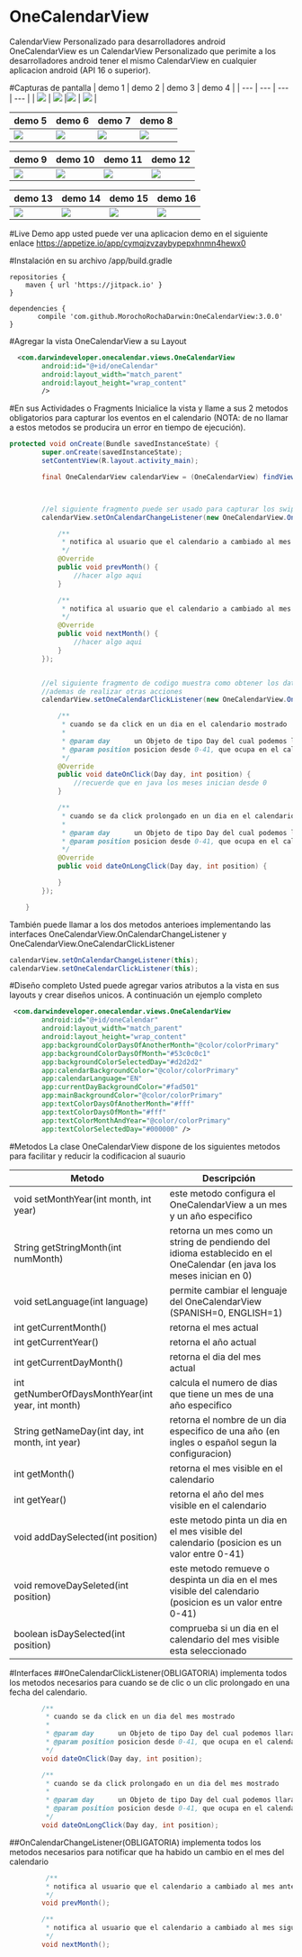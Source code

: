 # OneCalendarView
CalendarView Personalizado para desarrolladores android
OneCalendarView es un CalendarView Personalizado que perimite a los desarrolladores android tener el mismo CalendarView en cualquier aplicacion android (API 16 o superior).

#Capturas de pantalla
| demo 1 | demo 2 | demo 3 | demo 4 | 
| --- | --- | --- | --- |
| ![](https://cloud.githubusercontent.com/assets/15864336/23593785/7f9fc8f6-01e1-11e7-909f-c19f0829dded.png) | ![](https://cloud.githubusercontent.com/assets/15864336/23593786/7fa0c33c-01e1-11e7-974a-2122ca46d21b.png)  |![](https://cloud.githubusercontent.com/assets/15864336/23593788/7fa2180e-01e1-11e7-8121-f0424c386bd6.png) | ![](https://cloud.githubusercontent.com/assets/15864336/23593788/7fa2180e-01e1-11e7-8121-f0424c386bd6.png)  |

| demo 5 | demo 6 | demo 7 | demo 8 | 
| --- | --- | --- | --- |
| ![](https://cloud.githubusercontent.com/assets/15864336/23593789/7fa2303c-01e1-11e7-982d-af65d724dc41.png) | ![](https://cloud.githubusercontent.com/assets/15864336/23593790/7fb428c8-01e1-11e7-9201-bf9e5a7ba9e6.png)  |![](https://cloud.githubusercontent.com/assets/15864336/23593791/7fb5b90e-01e1-11e7-9d8f-ea5e0a614f64.png) | ![](https://cloud.githubusercontent.com/assets/15864336/23593792/7fb6f5bc-01e1-11e7-95af-1191d1ccbc68.png)  |

| demo 9 | demo 10 | demo 11 | demo 12 | 
| --- | --- | --- | --- |
| ![](https://cloud.githubusercontent.com/assets/15864336/23593793/7fb78d10-01e1-11e7-8bf1-36c57f2f515d.png) | ![](https://cloud.githubusercontent.com/assets/15864336/23593795/7fb8c31a-01e1-11e7-837d-fa828ce0c9d4.png)  |![](https://cloud.githubusercontent.com/assets/15864336/23593794/7fb88dc8-01e1-11e7-8b23-76b4da4cb523.png) | ![](https://cloud.githubusercontent.com/assets/15864336/23593796/7fc8f348-01e1-11e7-90e0-27a9eeaf3f5d.png)  |

| demo 13 | demo 14 | demo 15 | demo 16 | 
| --- | --- | --- | --- |
| ![](https://cloud.githubusercontent.com/assets/15864336/23593799/7fcdcab2-01e1-11e7-80c8-e5da3aa210a1.png) | ![](https://cloud.githubusercontent.com/assets/15864336/23593797/7fcc27b6-01e1-11e7-82b4-53f0a7d63671.png)  |![](https://cloud.githubusercontent.com/assets/15864336/23593798/7fcdbffe-01e1-11e7-980e-443a4673d949.png) | ![](https://cloud.githubusercontent.com/assets/15864336/23593796/7fc8f348-01e1-11e7-90e0-27a9eeaf3f5d.png)  |

#Live Demo app
usted puede ver una aplicacion demo en el siguiente enlace https://appetize.io/app/cymqjzvzaybypepxhnmn4hewx0

#Instalación
en su archivo /app/build.gradle
```
repositories {
    maven { url 'https://jitpack.io' }
}

dependencies {
       compile 'com.github.MorochoRochaDarwin:OneCalendarView:3.0.0'
}
```

#Agregar la vista OneCalendarView a su Layout
```xml
  <com.darwindeveloper.onecalendar.views.OneCalendarView
        android:id="@+id/oneCalendar"
        android:layout_width="match_parent"
        android:layout_height="wrap_content"
        />
```
#En sus Actividades o Fragments
Inicialice la vista y llame a sus 2 metodos obligatorios para capturar los eventos en el calendario (NOTA: de no llamar a estos metodos se producira un error en tiempo de ejecución).

```java
protected void onCreate(Bundle savedInstanceState) {
        super.onCreate(savedInstanceState);
        setContentView(R.layout.activity_main);

        final OneCalendarView calendarView = (OneCalendarView) findViewById(R.id.oneCalendar);



        //el siguiente fragmento puede ser usado para capturar los swipes en el calendar
        calendarView.setOnCalendarChangeListener(new OneCalendarView.OnCalendarChangeListener() {

            /**
             * notifica al usuario que el calendario a cambiado al mes anterior
             */
            @Override
            public void prevMonth() {
                //hacer algo aqui
            }

            /**
             * notifica al usuario que el calendario a cambiado al mes siguiente
             */
            @Override
            public void nextMonth() {
                //hacer algo aqui
            }
        });


        //el siguiente fragmento de codigo muestra como obtener los datos de un dia en el calendario
        //ademas de realizar otras acciones
        calendarView.setOneCalendarClickListener(new OneCalendarView.OneCalendarClickListener() {

            /**
             * cuando se da click en un dia en el calendario mostrado
             *
             * @param day      un Objeto de tipo Day del cual podemos llara a su metodo getDate() para recuperar una fecha
             * @param position posicion desde 0-41, que ocupa en el calendario actual
             */
            @Override
            public void dateOnClick(Day day, int position) {
                //recuerde que en java los meses inician desde 0
            }

            /**
             * cuando se da click prolongado en un dia en el calendario mostrado
             *
             * @param day      un Objeto de tipo Day del cual podemos llara a su metodo getDate() para recuperar una fecha
             * @param position posicion desde 0-41, que ocupa en el calendario actual
             */
            @Override
            public void dateOnLongClick(Day day, int position) {

            }
        });

    }
```

También puede llamar a los dos metodos anterioes implementando las interfaces OneCalendarView.OnCalendarChangeListener y OneCalendarView.OneCalendarClickListener
```java
calendarView.setOnCalendarChangeListener(this);
calendarView.setOneCalendarClickListener(this); 
```

#Diseño completo
Usted puede agregar varios atributos a la vista en sus layouts y crear diseños unicos. A continuación un ejemplo completo
```xml
 <com.darwindeveloper.onecalendar.views.OneCalendarView
        android:id="@+id/oneCalendar"
        android:layout_width="match_parent"
        android:layout_height="wrap_content"
        app:backgroundColorDaysOfAnotherMonth="@color/colorPrimary"
        app:backgroundColorDaysOfMonth="#53c0c0c1"
        app:backgroundColorSelectedDay="#d2d2d2"
        app:calendarBackgroundColor="@color/colorPrimary"
        app:calendarLanguage="EN"
        app:currentDayBackgroundColor="#fad501"
        app:mainBackgroundColor="@color/colorPrimary"
        app:textColorDaysOfAnotherMonth="#fff"
        app:textColorDaysOfMonth="#fff"
        app:textColorMonthAndYear="@color/colorPrimary"
        app:textColorSelectedDay="#000000" />
```

#Metodos
La clase OneCalendarView dispone de los siguientes metodos para facilitar y reducir la codificacion al suaurio

| Metodo | Descripción |
| --- | --- |
| void setMonthYear(int month, int year) | este metodo configura el OneCalendarView a un mes y un año especifico |
| String getStringMonth(int numMonth) | retorna un mes como un string de pendiendo del idioma establecido en el OneCalendar (en java los meses inician en 0) |
| void setLanguage(int language) | permite cambiar el lenguaje del OneCalendarView (SPANISH=0, ENGLISH=1) |
| int getCurrentMonth() | retorna el mes actual |
| int getCurrentYear() | retorna el año actual |
| int getCurrentDayMonth() | retorna el dia del mes actual |
| int getNumberOfDaysMonthYear(int year, int month) | calcula el numero de dias que tiene un mes de una año especifico |
| String getNameDay(int day, int month, int year) | retorna el nombre de un dia especifico de una año (en ingles o español segun la configuracion) |
| int getMonth() | retorna el mes visible en el calendario |
| int getYear() | retorna el año del mes visible en el calendario |
| void addDaySelected(int position) | este metodo pinta un dia en el mes visible del calendario  (posicion es un valor entre 0-41) |
| void removeDaySeleted(int position) | este metodo remueve o despinta un dia en el mes visible del calendario (posicion es un valor entre 0-41) |
| boolean isDaySelected(int position) | comprueba si un dia en el calendario del mes visible esta seleccionado |

#Interfaces
##OneCalendarClickListener(OBLIGATORIA) implementa todos los metodos necesarios para cuando se de clic o un clic prolongado en una fecha del calendario.
```java
        /**
         * cuando se da click en un dia del mes mostrado
         *
         * @param day      un Objeto de tipo Day del cual podemos llara a su metodo getDate() para recuperar una fecha
         * @param position posicion desde 0-41, que ocupa en el calendario actual
         */
        void dateOnClick(Day day, int position);

        /**
         * cuando se da click prolongado en un dia del mes mostrado
         *
         * @param day      un Objeto de tipo Day del cual podemos llara a su metodo getDate() para recuperar una fecha
         * @param position posicion desde 0-41, que ocupa en el calendario actual
         */
        void dateOnLongClick(Day day, int position);
```
##OnCalendarChangeListener(OBLIGATORIA) implementa todos los metodos necesarios para notificar que ha habido un cambio en el mes del calendario
```java
         /**
         * notifica al usuario que el calendario a cambiado al mes anterior
         */
        void prevMonth();

        /**
         * notifica al usuario que el calendario a cambiado al mes siguiente
         */
        void nextMonth();
```


